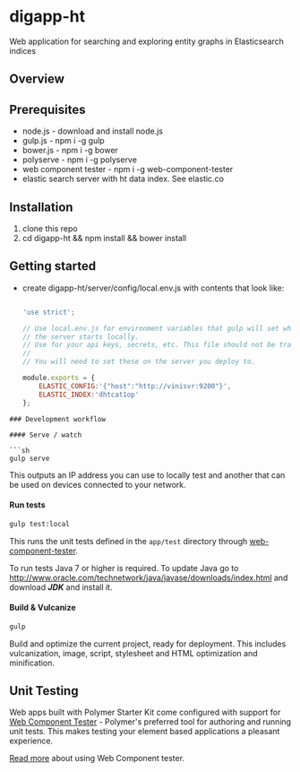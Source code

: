 # digapp-ht
Web application for searching and exploring entity graphs in Elasticsearch indices

## Overview

## Prerequisites
* node.js - download and install node.js
* gulp.js - npm i -g gulp
* bower.js - npm i -g bower
* polyserve - npm i -g polyserve
* web component tester - npm i -g web-component-tester
* elastic search server with ht data index.  See elastic.co

## Installation
1. clone this repo
2. cd digapp-ht && npm install && bower install

## Getting started
* create digapp-ht/server/config/local.env.js with contents that look like:

    ```JavaScript

    'use strict';

    // Use local.env.js for environment variables that gulp will set when 
    // the server starts locally.
    // Use for your api keys, secrets, etc. This file should not be tracked by git.
    //
    // You will need to set these on the server you deploy to.

    module.exports = {
        ELASTIC_CONFIG:'{"host":"http://vinisvr:9200"}',
        ELASTIC_INDEX:'dhtcat1op'
    };

```
### Development workflow

#### Serve / watch

```sh
gulp serve
```

This outputs an IP address you can use to locally test and another that can be used on devices connected to your network.

#### Run tests

```sh
gulp test:local
```

This runs the unit tests defined in the `app/test` directory through [web-component-tester](https://github.com/Polymer/web-component-tester).

To run tests Java 7 or higher is required. To update Java go to http://www.oracle.com/technetwork/java/javase/downloads/index.html and download ***JDK*** and install it.

#### Build & Vulcanize

```sh
gulp
```

Build and optimize the current project, ready for deployment. This includes vulcanization, image, script, stylesheet and HTML optimization and minification.


## Unit Testing

Web apps built with Polymer Starter Kit come configured with support for [Web Component Tester](https://github.com/Polymer/web-component-tester) - Polymer's preferred tool for authoring and running unit tests. This makes testing your element based applications a pleasant experience.

[Read more](https://github.com/Polymer/web-component-tester#html-suites) about using Web Component tester.



